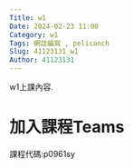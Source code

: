 ```yaml
---
Title: w1
Date: 2024-02-23 11:00
Category: w1
Tags: 網誌編寫 , pelicanch
Slug: 41123131_w1
Author: 41123131
---
```


w1上課內容.

<!-- PELICAN_END_SUMMARY -->

# 加入課程Teams
課程代碼:p0961sy

#
